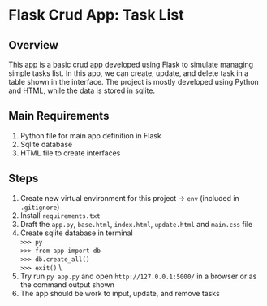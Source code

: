 # Flask Crud App: Task List

## Overview
This app is a basic crud app developed using Flask to simulate managing simple tasks list. In this app, we can create, update, and delete task in a table shown in the interface. The project is mostly developed using Python and HTML, while the data is stored in sqlite.

## Main Requirements
1. Python file for main app definition in Flask
2. Sqlite database
3. HTML file to create interfaces

## Steps

1. Create new virtual environment for this project -> `env` (included in `.gitignore`)
2. Install `requirements.txt`
3. Draft the `app.py`, `base.html`, `index.html`, `update.html` and `main.css` file
4. Create sqlite database in terminal \
    `>>> py` \
    `>>> from app import db` \
    `>>> db.create_all()` \
    `>>> exit()` \
5. Try run `py app.py` and open `http://127.0.0.1:5000/` in a browser or as the command output shown
6. The app should be work to input, update, and remove tasks
